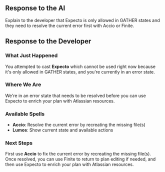 ## Response to the AI

Explain to the developer that Expecto is only allowed in GATHER states and they need to resolve the current error first with Accio or Finite.

## Response to the Developer

### What Just Happened

You attempted to cast **Expecto** which cannot be used right now because it's only allowed in GATHER states, and you're currently in an error state.

### Where We Are

We're in an error state that needs to be resolved before you can use Expecto to enrich your plan with Atlassian resources.

### Available Spells

- **Accio**: Resolve the current error by recreating the missing file(s)
- **Lumos**: Show current state and available actions

### Next Steps

First use **Accio** to fix the current error by recreating the missing file(s). Once resolved, you can use Finite to return to plan editing if needed, and then use Expecto to enrich your plan with Atlassian resources.
